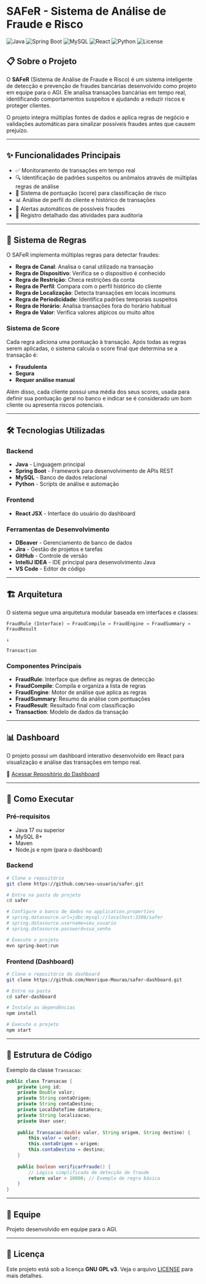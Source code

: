 # SAFeR - Sistema de Análise de Fraude e Risco

![Java](https://img.shields.io/badge/Java-ED8B00?style=for-the-badge&logo=openjdk&logoColor=white)
![Spring Boot](https://img.shields.io/badge/Spring_Boot-6DB33F?style=for-the-badge&logo=spring-boot&logoColor=white)
![MySQL](https://img.shields.io/badge/MySQL-4479A1?style=for-the-badge&logo=mysql&logoColor=white)
![React](https://img.shields.io/badge/React-20232A?style=for-the-badge&logo=react&logoColor=61DAFB)
![Python](https://img.shields.io/badge/Python-3776AB?style=for-the-badge&logo=python&logoColor=white)
![License](https://img.shields.io/badge/license-GNU%20GPL%20v3-green?style=for-the-badge)

## 📋 Sobre o Projeto

O **SAFeR** (Sistema de Análise de Fraude e Risco) é um sistema inteligente de detecção e prevenção de fraudes bancárias desenvolvido como projeto em equipe para o AGI. Ele analisa transações bancárias em tempo real, identificando comportamentos suspeitos e ajudando a reduzir riscos e proteger clientes.

O projeto integra múltiplas fontes de dados e aplica regras de negócio e validações automáticas para sinalizar possíveis fraudes antes que causem prejuízo.

---

## ✨ Funcionalidades Principais

- ✅ Monitoramento de transações em tempo real
- 🔍 Identificação de padrões suspeitos ou anômalos através de múltiplas regras de análise
- 🎯 Sistema de pontuação (score) para classificação de risco
- 📊 Análise de perfil do cliente e histórico de transações
- 🚨 Alertas automáticos de possíveis fraudes
- 📝 Registro detalhado das atividades para auditoria

---

## 🎯 Sistema de Regras

O SAFeR implementa múltiplas regras para detectar fraudes:

- **Regra de Canal**: Analisa o canal utilizado na transação
- **Regra de Dispositivo**: Verifica se o dispositivo é conhecido
- **Regra de Restrição**: Checa restrições da conta
- **Regra de Perfil**: Compara com o perfil histórico do cliente
- **Regra de Localização**: Detecta transações em locais incomuns
- **Regra de Periodicidade**: Identifica padrões temporais suspeitos
- **Regra de Horário**: Analisa transações fora do horário habitual
- **Regra de Valor**: Verifica valores atípicos ou muito altos

### Sistema de Score

Cada regra adiciona uma pontuação à transação. Após todas as regras serem aplicadas, o sistema calcula o score final que determina se a transação é:
- **Fraudulenta**
- **Segura**
- **Requer análise manual**

Além disso, cada cliente possui uma média dos seus scores, usada para definir sua pontuação geral no banco e indicar se é considerado um bom cliente ou apresenta riscos potenciais.

---

## 🛠️ Tecnologias Utilizadas

### Backend
- **Java** - Linguagem principal
- **Spring Boot** - Framework para desenvolvimento de APIs REST
- **MySQL** - Banco de dados relacional
- **Python** - Scripts de análise e automação

### Frontend
- **React JSX** - Interface do usuário do dashboard

### Ferramentas de Desenvolvimento
- **DBeaver** - Gerenciamento de banco de dados
- **Jira** - Gestão de projetos e tarefas
- **GitHub** - Controle de versão
- **IntelliJ IDEA** - IDE principal para desenvolvimento Java
- **VS Code** - Editor de código

---

## 🏗️ Arquitetura

O sistema segue uma arquitetura modular baseada em interfaces e classes:

```
FraudRule (Interface) → FraudCompile → FraudEngine → FraudSummary → FraudResult
                                                                          ↓
                                                                    Transaction
```

### Componentes Principais

- **FraudRule**: Interface que define as regras de detecção
- **FraudCompile**: Compila e organiza a lista de regras
- **FraudEngine**: Motor de análise que aplica as regras
- **FraudSummary**: Resumo da análise com pontuações
- **FraudResult**: Resultado final com classificação
- **Transaction**: Modelo de dados da transação

---

## 📊 Dashboard

O projeto possui um dashboard interativo desenvolvido em React para visualização e análise das transações em tempo real.

🔗 [Acessar Repositório do Dashboard](https://github.com/Henrique-Mourao/safer-dashboard)

---

## 🚀 Como Executar

### Pré-requisitos

- Java 17 ou superior
- MySQL 8+
- Maven
- Node.js e npm (para o dashboard)

### Backend

```bash
# Clone o repositório
git clone https://github.com/seu-usuario/safer.git

# Entre na pasta do projeto
cd safer

# Configure o banco de dados no application.properties
# spring.datasource.url=jdbc:mysql://localhost:3306/safer
# spring.datasource.username=seu_usuario
# spring.datasource.password=sua_senha

# Execute o projeto
mvn spring-boot:run
```

### Frontend (Dashboard)

```bash
# Clone o repositório do dashboard
git clone https://github.com/Henrique-Mourao/safer-dashboard.git

# Entre na pasta
cd safer-dashboard

# Instale as dependências
npm install

# Execute o projeto
npm start
```

---

## 📝 Estrutura de Código

Exemplo da classe `Transacao`:

```java
public class Transacao {
    private Long id;
    private Double valor;
    private String contaOrigem;
    private String contaDestino;
    private LocalDateTime dataHora;
    private String localizacao;
    private User user;
    
    public Transacao(double valor, String origem, String destino) {
        this.valor = valor;
        this.contaOrigem = origem;
        this.contaDestino = destino;
    }
    
    public boolean verificarFraude() {
        // Lógica simplificada de detecção de fraude
        return valor > 10000; // Exemplo de regra básica
    }
}
```

---

## 👥 Equipe

Projeto desenvolvido em equipe para o AGI.

---

## 📄 Licença

Este projeto está sob a licença **GNU GPL v3**. Veja o arquivo [LICENSE](LICENSE) para mais detalhes.



